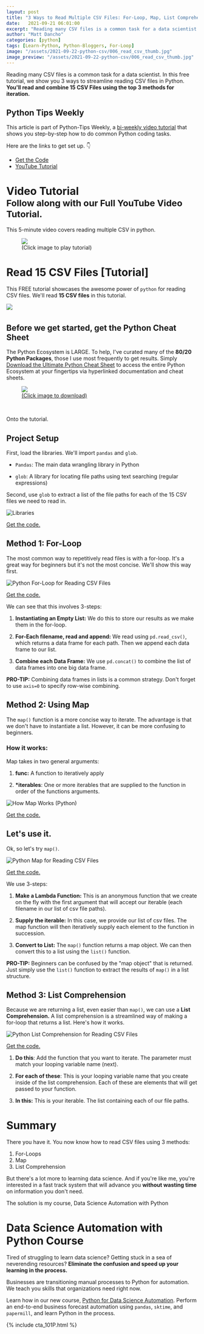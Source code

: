 ```yaml
---
layout: post
title: "3 Ways to Read Multiple CSV Files: For-Loop, Map, List Comprehension"
date:   2021-09-21 06:01:00
excerpt: "Reading many CSV files is a common task for a data scientist. In this free tutorial, we show you 3 ways to streamline reading CSV files in Python."
author: "Matt Dancho"
categories: [python]
tags: [Learn-Python, Python-Bloggers, For-Loop]
image: "/assets/2021-09-22-python-csv/006_read_csv_thumb.jpg"
image_preview: "/assets/2021-09-22-python-csv/006_read_csv_thumb.jpg"
---
```


Reading many CSV files is a common task for a data scientist. In this free tutorial, we show you 3 ways to streamline reading CSV files in Python. __You'll read and combine 15 CSV Files using the top 3 methods for iteration.__ 

## Python Tips Weekly

This article is part of Python-Tips Weekly, a <a href="https://learn.business-science.io/python-tips-newsletter" target="_blank">bi-weekly video tutorial</a> that shows you step-by-step how to do common Python coding tasks.

<p>Here are the links to get set up. 👇</p>

<ul>
    <li><a href="https://learn.business-science.io/python-tips-newsletter" target='_blank'>Get the Code</a></li>
    <li><a href="https://youtu.be/TN_Cvyq_rxE" target='_blank'>YouTube Tutorial</a></li> 
</ul>


# Video Tutorial<br><small>Follow along with our Full YouTube Video Tutorial.</small>

This 5-minute video covers reading multiple CSV in python.  

<figure class="text-center">
    <a href="https://youtu.be/TN_Cvyq_rxE" target="_blank">
    <img src="/assets/2021-09-22-python-csv/006_read_csv_thumb.jpg" style='max-width:100%;'> </a>
  <figcaption>(Click image to play tutorial)</figcaption>
</figure>

# Read 15 CSV Files [Tutorial]

This FREE tutorial showcases the awesome power of `python` for reading CSV files. We'll read __15 CSV files__ in this tutorial. 

<img src="/assets/2021-09-22-python-csv/00-csv-files.jpg" style='max-width:100%;margin-bottom:5px;'>


## Before we get started, get the Python Cheat Sheet

The Python Ecosystem is LARGE. To help, I've curated many of the __80/20 Python Packages__, those I use most frequently to get results. Simply [Download the Ultimate Python Cheat Sheet](https://www.business-science.io/python-cheatsheet.html) to access the entire Python Ecosystem at your fingertips via hyperlinked documentation and cheat sheets. 

<figure class='text-center'>
<a href="https://www.business-science.io/python-cheatsheet.html" target="_blank"> 
  <img src="/assets/2021-07-06-sklearn/ultimate_python_cheatsheet.jpg" style='max-width:100%;'>
  <figcaption>(Click image to download)</figcaption>
</a>
</figure>

<br>


Onto the tutorial. 



## Project Setup



First, load the libraries. We'll import `pandas` and `glob`. 

- `Pandas`: The main data wrangling library in Python

- `glob`: A library for locating file paths using text searching (regular expressions)

Second, use `glob` to extract a list of the file paths for each of the 15 CSV files we need to read in.  


![Libraries](/assets/2021-09-22-python-csv/00-libraries.jpg)

<p class='text-center date'> 
  <a href='https://learn.business-science.io/python-tips-newsletter' target ='_blank'>Get the code.</a>
</p>




## Method 1: For-Loop

The most common way to repetitively read files is with a for-loop. It's a great way for beginners but it's not the most concise. We'll show this way first. 

![Python For-Loop for Reading CSV Files](/assets/2021-09-22-python-csv/01-csv-for-loop.jpg)

<p class='text-center date'> 
  <a href='https://learn.business-science.io/python-tips-newsletter' target ='_blank'>Get the code.</a>
</p>

We can see that this involves 3-steps:

1. __Instantiating an Empty List:__ We do this to store our results as we make them in the for-loop. 

2. __For-Each filename, read and append:__ We read using `pd.read_csv()`, which returns a data frame for each path. Then we append each data frame to our list. 

3. __Combine each Data Frame:__ We use `pd.concat()` to combine the list of data frames into one big data frame. 

__PRO-TIP:__ Combining data frames in lists is a common strategy. Don't forget to use `axis=0` to specify row-wise combining.  





## Method 2: Using Map

The `map()` function is a more concise way to iterate. The advantage is that we don't have to instantiate a list. However, it can be more confusing to beginners. 

### How it works:

Map takes in two general arguments:

1. __func:__ A function to iteratively apply

2. __*iterables__: One or more iterables that are supplied to the function in order of the functions arguments. 

![How Map Works (Python)](/assets/2021-09-22-python-csv/02-how-map-works.jpg)

<p class='text-center date'> 
  <a href='https://learn.business-science.io/python-tips-newsletter' target ='_blank'>Get the code.</a>
</p>

## Let's use it. 

Ok, so let's try `map()`. 

![Python Map for Reading CSV Files](/assets/2021-09-22-python-csv/02-using-map.jpg)

<p class='text-center date'> 
  <a href='https://learn.business-science.io/python-tips-newsletter' target ='_blank'>Get the code.</a>
</p>

We use 3-steps:

1. __Make a Lambda Function:__ This is an anonymous function that we create on the fly with the first argument that will accept our iterable (each filename in our list of csv file paths). 

2. __Supply the iterable:__ In this case, we provide our list of csv files. The map function will then iteratively supply each element to the function in succession. 

3. __Convert to List:__ The `map()` function returns a map object. We can then convert this to a list using the `list()` function. 

__PRO-TIP:__ Beginners can be confused by the "map object" that is returned. Just simply use the `list()` function to extract the results of `map()` in a list structure.   

## Method 3: List Comprehension

Because we are returning a list, even easier than `map()`, we can use a __List Comprehension.__ A list comprehension is a streamlined way of making a for-loop that returns a list. Here's how it works. 

![Python List Comprehension for Reading CSV Files](/assets/2021-09-22-python-csv/03-list-comprehension.jpg)

<p class='text-center date'> 
  <a href='https://learn.business-science.io/python-tips-newsletter' target ='_blank'>Get the code.</a>
</p>

1. __Do this__: Add the function that you want to iterate. The parameter must match your looping variable name (next).

2. __For each of these__: This is your looping variable name that you create inside of the list comprehension. Each of these are elements that will get passed to your function. 

3. __In this:__ This is your iterable. The list containing each of our file paths. 


# Summary

There you have it. You now know how to read CSV files using 3 methods:

1. For-Loops
2. Map
3. List Comprehension

But there's a lot more to learning data science. And if you're like me, you're interested in a fast track system that will advance you __without wasting time__ on information you don't need. 

The solution is my course, Data Science Automation with Python

# Data Science Automation with Python Course

Tired of struggling to learn data science? Getting stuck in a sea of neverending resources? __Eliminate the confusion and speed up your learning in the process.__ 

Businesses are transitioning manual processes to Python for automation. We teach you skills that organizations need right now. 

Learn how in our new course, [Python for Data Science Automation](https://university.business-science.io/p/python-for-data-science-automation-ds4b-101p). Perform an end-to-end business forecast automation using `pandas`, `sktime`, and `papermill`, and learn Python in the process. 

{% include cta_101P.html %}





<!-- This is markdown code. It wont look formatted in your browser, 
    but will be fine when published. to the website -->

<!-- {% include cta_rtrack.html %} -->

<!-- {% include top_rtips.html %} -->


